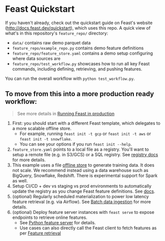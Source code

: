 # Feast Quickstart
If you haven't already, check out the quickstart guide on Feast's website (http://docs.feast.dev/quickstart), which
uses this repo. A quick view of what's in this repository's `feature_repo/` directory:

* `data/` contains raw demo parquet data
* `feature_repo/example_repo.py` contains demo feature definitions
* `feature_repo/feature_store.yaml` contains a demo setup configuring where data sources are
* `feature_repo/test_workflow.py` showcases how to run all key Feast commands, including defining, retrieving, and pushing features.

You can run the overall workflow with `python test_workflow.py`.

## To move from this into a more production ready workflow:
> See more details in [Running Feast in production](https://docs.feast.dev/how-to-guides/running-feast-in-production)

1. First: you should start with a different Feast template, which delegates to a more scalable offline store.
   - For example, running `feast init -t gcp`
   or `feast init -t aws` or `feast init -t snowflake`.
   - You can see your options if you run `feast init --help`.
2. `feature_store.yaml` points to a local file as a registry. You'll want to setup a remote file (e.g. in S3/GCS) or a
SQL registry. See [registry docs](https://docs.feast.dev/getting-started/concepts/registry) for more details.
3. This example uses a file [offline store](https://docs.feast.dev/getting-started/components/offline-store)
   to generate training data. It does not scale. We recommend instead using a data warehouse such as BigQuery,
   Snowflake, Redshift. There is experimental support for Spark as well.
4. Setup CI/CD + dev vs staging vs prod environments to automatically update the registry as you change Feast feature definitions. See [docs](https://docs.feast.dev/how-to-guides/running-feast-in-production#1.-automatically-deploying-changes-to-your-feature-definitions).
5. (optional) Regularly scheduled materialization to power low latency feature retrieval (e.g. via Airflow). See [Batch data ingestion](https://docs.feast.dev/getting-started/concepts/data-ingestion#batch-data-ingestion)
for more details.
6. (optional) Deploy feature server instances with `feast serve` to expose endpoints to retrieve online features.
   - See [Python feature server](https://docs.feast.dev/reference/feature-servers/python-feature-server) for details.
   - Use cases can also directly call the Feast client to fetch features as per [Feature retrieval](https://docs.feast.dev/getting-started/concepts/feature-retrieval)